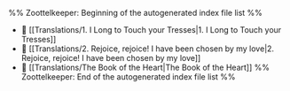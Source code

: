 %% Zoottelkeeper: Beginning of the autogenerated index file list  %%
- 📄 [[Translations/1. I Long to Touch your Tresses|1. I Long to Touch your Tresses]]
- 📄 [[Translations/2. Rejoice, rejoice! I have been chosen by my love|2. Rejoice, rejoice! I have been chosen by my love]]
- 📄 [[Translations/The Book of the Heart|The Book of the Heart]]
%% Zoottelkeeper: End of the autogenerated index file list  %%
